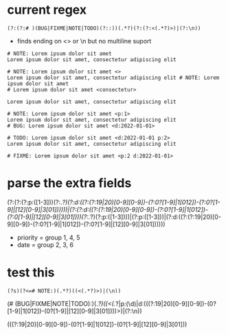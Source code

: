 


# current regex 
```
(?:(?:# )(BUG|FIXME|NOTE|TODO)(?::))(.*?)(?:(?:<(.*?)>)|(?:\n))
```
- finds ending on <> or \n but no multiline suport

```
# NOTE: Lorem ipsum dolor sit amet
Lorem ipsum dolor sit amet, consectetur adipiscing elit

# NOTE: Lorem ipsum dolor sit amet <>
Lorem ipsum dolor sit amet, consectetur adipiscing elit # NOTE: Lorem ipsum dolor sit amet
# Lorem ipsum dolor sit amet <consectetur>

Lorem ipsum dolor sit amet, consectetur adipiscing elit

# NOTE: Lorem ipsum dolor sit amet <p:1>
Lorem ipsum dolor sit amet, consectetur adipiscing elit
# BUG: Lorem ipsum dolor sit amet <d:2022-01-01>

# TODO: Lorem ipsum dolor sit amet <d:2022-01-01 p:2>
Lorem ipsum dolor sit amet, consectetur adipiscing elit

# FIXME: Lorem ipsum dolor sit amet <p:2 d:2022-01-01>
```


# parse the extra fields
(?:(?:(?:p:([1-3]))(?:.*?)(?:d:((?:(?:19|20)[0-9][0-9])-(?:0?[1-9]|1[012])-(?:0?[1-9]|[12][0-9]|3[01])))))|(?:(?:d:((?:(?:19|20)[0-9][0-9])-(?:0?[1-9]|1[012])-(?:0[1-9]|[12][0-9]|3[01])))(?:.*?)(?:p:([1-3])))|(?:p:([1-3]))|(?:d:((?:(?:19|20)[0-9][0-9])-(?:0?[1-9]|1[012])-(?:0?[1-9]|[12][0-9]|3[01])))))
- priority = group 1, 4, 5
- date = group 2, 3, 6

# test this
```
(?s)(?<=# NOTE:)(.*?)((<(.*?)>)|(\n))
```


(# (BUG|FIXME|NOTE|TODO):)(.*?)((<(.*?|p:(\d)|d:(((?:19|20)[0-9][0-9])-(0?[1-9]|1[012])-(0?[1-9]|[12][0-9]|3[01])))>)|(?:\n))

(((?:19|20)[0-9][0-9])-(0?[1-9]|1[012])-(0?[1-9]|[12][0-9]|3[01]))



